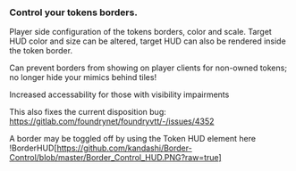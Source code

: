 ### Control your tokens borders. 
Player side configuration of the tokens borders, color and scale. Target HUD color and size can be altered, target HUD can also be rendered inside the token border.

Can prevent borders from showing on player clients for non-owned tokens; no longer hide your mimics behind tiles! 

Increased accessability for those with visibility impairments

This also fixes the current disposition bug: https://gitlab.com/foundrynet/foundryvtt/-/issues/4352

A border may be toggled off by using the Token HUD element here
!BorderHUD[https://github.com/kandashi/Border-Control/blob/master/Border_Control_HUD.PNG?raw=true]